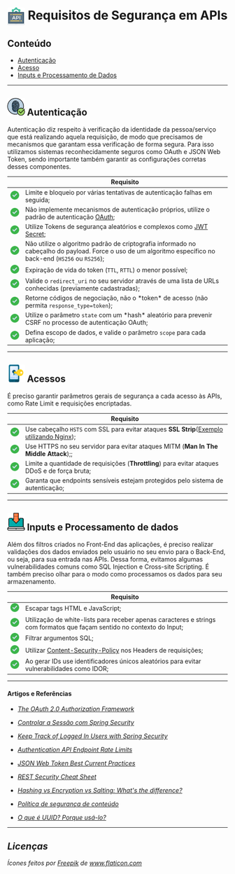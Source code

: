 <h1>
    <img src="./resources/api.svg" width="40px" style="vertical-align: middle">
    <strong>Requisitos de Segurança em APIs</strong> 
</h1>

## Conteúdo

* [Autenticação](#authentication)
* [Acesso](#access)
* [Inputs e Processamento de Dados](#inputs)

- - -

<h2 id="authentication" style="font-weight:bold">
  <img src="./resources/authentication.svg" alt="Logo Design" width="40px" />
        Autenticação
</h2>

Autenticação diz respeito à verificação da identidade da pessoa/serviço que está realizando aquela requisição, de modo que precisamos de mecanismos que garantam essa verificação de forma segura. Para isso utilizamos sistemas reconhecidamente seguros como OAuth e JSON Web Token, sendo importante também garantir as configurações corretas desses componentes.

<table>
    <thead>
        <tr>
            <th></th>
            <th>Requisito</th>
        </tr>
    </thead>
    <tbody>
        <tr>
            <td width="20px"><img src="./resources/check.svg" width="20px" /></td>
            <td>Limite e bloqueio por várias tentativas de autenticação falhas em seguida;</td>
        </tr>
        <tr>
            <td width="20px"><img src="./resources/check.svg" width="20px" /></td>
            <td>Não implemente mecanismos de autenticação próprios, utilize o padrão de autenticação <a href="https://oauth.net/2/">OAuth</a>;</td>
        </tr>
        <tr>
            <td width="20px"><img src="./resources/check.svg" width="20px" /></td>
            <td>Utilize Tokens de segurança aleatórios e complexos como <a href="https://jwt.io/">JWT Secret</a>;</td>
        </tr>
        <tr>
            <td width="20px"><img src="./resources/check.svg" width="20px" /></td>
            <td>Não utilize o algoritmo padrão de criptografia informado no cabeçalho do payload. Force o uso de um algoritmo específico no back-end (<code>HS256</code> ou <code>RS256</code>);</td>
        </tr>
                <tr>
            <td width="20px"><img src="./resources/check.svg" width="20px" /></td>
            <td>Expiração de vida do token (<code>TTL</code>, <code>RTTL</code>) o menor possível;</td>
        </tr>
                <tr>
            <td width="20px"><img src="./resources/check.svg" width="20px" /></td>
            <td>Valide o <code>redirect_uri</code> no seu servidor através de uma lista de URLs conhecidas (previamente cadastradas);</td>
        </tr>
                <tr>
            <td width="20px"><img src="./resources/check.svg" width="20px" /></td>
            <td>Retorne códigos de negociação, não o *token* de acesso (não permita <code>response_type=token</code>);</td>
        </tr>
                <tr>
            <td width="20px"><img src="./resources/check.svg" width="20px" /></td>
            <td>Utilize o parâmetro <code>state</code> com um *hash* aleatório para prevenir CSRF no processo de autenticação OAuth;</td>
        </tr>
                <tr>
            <td width="20px"><img src="./resources/check.svg" width="20px" /></td>
            <td>Defina escopo de dados, e valide o parâmetro <code>scope</code> para cada aplicação;</td>
        </tr>
    </tbody>
    <thead>
</table>

- - -

<h2 id="access" style="font-weight:bold">
  <img src="./resources/access.svg" alt="Logo Design" width="40px" />
        Acessos
</h2>
    É preciso garantir parâmetros gerais de segurança a cada acesso às APIs, como Rate Limit e requisições encriptadas.

<table>
    <thead>
        <tr>
            <th></th>
            <th>Requisito</th>
        </tr>
    </thead>
    <tbody>
        <tr>
            <td width="20px"><img src="./resources/check.svg" width="20px" /></td>
            <td>Use cabeçalho <code>HSTS</code> com SSL para evitar ataques <b>SSL Strip</b>(<a href="https://www.nginx.com/blog/http-strict-transport-security-hsts-and-nginx/">Exemplo utilizando Nginx</a>);</td>
        </tr>
        <tr>
            <td width="20px"><img src="./resources/check.svg" width="20px" /></td>
            <td>Use HTTPS no seu servidor para evitar ataques MITM (<b>Man In The Middle Attack</b>);;</td>
        </tr>
        <tr>
            <td width="20px"><img src="./resources/check.svg" width="20px" /></td>
            <td>Limite a quantidade de requisições (<b>Throttling</b>) para evitar ataques DDoS e de força bruta;</td>
        </tr>
        <tr>
            <td width="20px"><img src="./resources/check.svg" width="20px" /></td>
            <td>Garanta que endpoints sensíveis estejam protegidos pelo sistema de autenticação;</td>
        </tr>
    </tbody>
    <thead>
</table>

- - -

<h2 id="inputs" style="font-weight:bold">
  <img src="./resources/input.svg" alt="Logo Design" width="40px" />
        Inputs e Processamento de dados
</h2>
    Além dos filtros criados no Front-End das aplicações, é preciso realizar validações dos dados enviados pelo usuário no seu envio para o Back-End, ou seja, para sua entrada nas APIs. Dessa forma, evitamos algumas vulnerabilidades comuns como SQL Injection e Cross-site Scripting. É também preciso olhar para o modo como processamos os dados para seu armazenamento.

<table>
    <thead>
        <tr>
            <th></th>
            <th>Requisito</th>
        </tr>
    </thead>
    <tbody>
        <tr>
            <td width="20px"><img src="./resources/check.svg" width="20px" /></td>
            <td>Escapar tags HTML e JavaScript;</td>
        </tr>
        <tr>
            <td width="20px"><img src="./resources/check.svg" width="20px" /></td>
            <td>Utilização de white-lists para receber apenas caracteres e strings com formatos que façam sentido no contexto do Input;</td>
        </tr>
        <tr>
            <td width="20px"><img src="./resources/check.svg" width="20px" /></td>
            <td>Filtrar argumentos SQL;</td>
        </tr>
        <tr>
            <td width="20px"><img src="./resources/check.svg" width="20px" /></td>
            <td>Utilizar <a href="https://developer.mozilla.org/pt-BR/docs/Web/HTTP/Headers/Content-Security-Policy">Content-Security-Policy</a> nos Headers de requisições;</td>
        </tr>
        <tr>
            <td width="20px"><img src="./resources/check.svg" width="20px" /></td>
            <td>Ao gerar IDs use identificadores únicos aleatórios para evitar vulnerabilidades como IDOR;</td>
        </tr>
    </tbody>
    <thead>
</table>

---

<h4><strong>Artigos e Referências</strong></h4>

* [<i>The OAuth 2.0 Authorization Framework](https://tools.ietf.org/html/rfc6749)

* [Controlar a Sessão com Spring Security](https://www.codeflow.site/pt/article/spring-security-session)

* [Keep Track of Logged In Users with Spring Security](https://www.baeldung.com/spring-security-track-logged-in-users)

* [Authentication API Endpoint Rate Limits](https://auth0.com/docs/policies/rate-limit-policy/authentication-api-endpoint-rate-limits)

* [JSON Web Token Best Current Practices](https://tools.ietf.org/html/rfc8725)

* [REST Security Cheat Sheet](https://cheatsheetseries.owasp.org/cheatsheets/REST_Security_Cheat_Sheet.html)

* [Hashing vs Encryption vs Salting: What's the difference?](https://cybernews.com/security/hashing-vs-encryption/)

* [Política de segurança de conteúdo](https://developers.google.com/web/fundamentals/security/csp?hl=pt)

* [O que é UUID? Porque usá-lo?](https://medium.com/trainingcenter/o-que-%C3%A9-uuid-porque-us%C3%A1-lo-ad7a66644a2b)
  
</div>

- - - -

<h2>Licenças</h2>
<div>
    <div>Ícones feitos por <a href="https://www.freepik.com" title="Freepik">Freepik</a> de <a href="https://www.flaticon.com/" title="Flaticon">www.flaticon.com</a></div>
</div>
